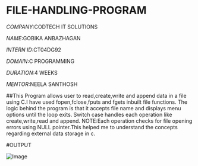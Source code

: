 # FILE-HANDLING-PROGRAM

*COMPANY*:CODTECH IT SOLUTIONS

*NAME*:GOBIKA ANBAZHAGAN

*INTERN ID*:CT04DG92

*DOMAIN*:C PROGRAMMING

*DURATION*:4 WEEKS

*MENTOR*:NEELA SANTHOSH

##This Program allows user to read,create,write and append data in a file using C.I have used fopen,fclose,fputs and fgets inbuilt file functions. The logic behind the program is that it accepts file name and displays menu options until the loop exits. Switch case handles each operation like create,write,read and append. NOTE:Each operation checks for file opening errors using NULL pointer.This helped me to understand the concepts regarding external data storage in c.

#OUTPUT

![Image](https://github.com/user-attachments/assets/3ce4e01c-9ce2-471b-938a-d85b62636d49)
